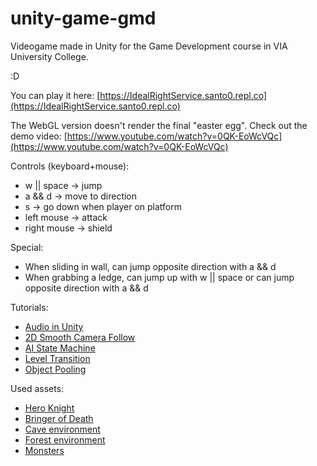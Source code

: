 # unity-game-gmd
Videogame made in Unity for the Game Development course in VIA University College.

:D



You can play it here: [https://IdealRightService.santo0.repl.co](https://IdealRightService.santo0.repl.co)


The WebGL version doesn't render the final "easter egg". 
Check out the demo video: [https://www.youtube.com/watch?v=0QK-EoWcVQc](https://www.youtube.com/watch?v=0QK-EoWcVQc)

Controls (keyboard+mouse):
+ w || space -> jump
+ a && d -> move to direction
+ s -> go down when player on platform
+ left mouse -> attack
+ right mouse -> shield

Special:
+ When sliding in wall, can jump opposite direction with a && d
+ When grabbing a ledge, can jump up with w || space or can jump opposite direction with a && d


Tutorials:
+ [Audio in Unity](https://www.youtube.com/watch?v=6OT43pvUyfY)
+ [2D Smooth Camera Follow](https://www.youtube.com/watch?v=_QnPY6hw8pA)
+ [AI State Machine](https://www.youtube.com/watch?v=cnpJtheBLLY)
+ [Level Transition](https://www.youtube.com/watch?v=CE9VOZivb3I)
+ [Object Pooling](https://www.youtube.com/watch?v=tdSmKaJvCoA)

Used assets:
+ [Hero Knight](https://assetstore.unity.com/packages/2d/characters/hero-knight-pixel-art-165188)
+ [Bringer of Death](https://assetstore.unity.com/packages/2d/characters/bringer-of-death-free-195719)
+ [Cave environment](https://assetstore.unity.com/packages/2d/environments/pixel-fantasy-caves-152375)
+ [Forest environment](https://assetstore.unity.com/packages/2d/environments/platformer-fantasy-set1-159063)
+ [Monsters](https://assetstore.unity.com/packages/2d/characters/monsters-creatures-fantasy-167949)
